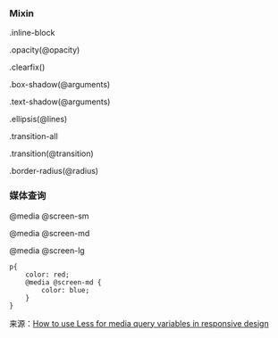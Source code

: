 ### Mixin

.inline-block

.opacity(@opacity)

.clearfix()

.box-shadow(@arguments)

.text-shadow(@arguments)

.ellipsis(@lines)

.transition-all

.transition(@transition)

.border-radius(@radius)

### 媒体查询

@media @screen-sm

@media @screen-md

@media @screen-lg

```less
p{
	color: red;
	@media @screen-md {
		color: blue;
	}
}
```

来源：[How to use Less for media query variables in responsive design](https://www.vodori.com/use-less-media-query-variables-responsive-design/)